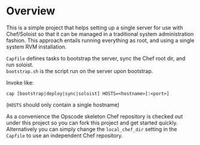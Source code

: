 Overview
========

This is a simple project that helps setting up a single server for use with Chef/Soloist so that it can be managed in a traditional system administration fashion.  This approach entails running everything as root, and using a single system RVM installation.

`Capfile` defines tasks to bootstrap the server, sync the Chef root dir, and run soloist.  
`bootstrap.sh` is the script run on the server upon bootstrap.

Invoke like:

    cap [bootstrap|deploy|sync|soloist] HOSTS=<hostname>[:<port>]

(`HOSTS` should only contain a single hostname)

As a convenience the Opscode skeleton Chef repository is checked out under this project so you can fork this project and get started quickly.  Alternatively you can simply change the `local_chef_dir` setting in the `Capfile` to use an independent Chef repository.
